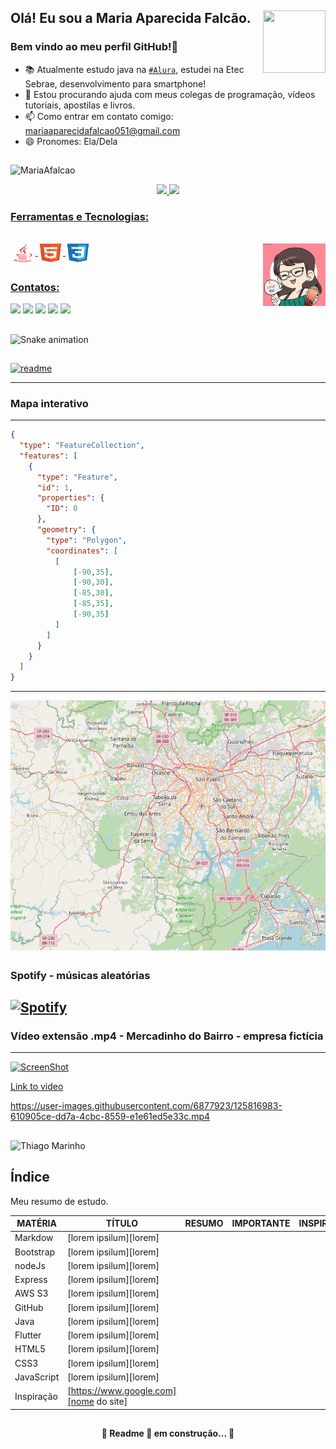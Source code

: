 
## Olá! Eu sou a Maria Aparecida Falcão.  <img src="https://github.com/MariaAfalcao/MariaAfalcao/blob/main/video.gif" width="100" height="100" align="right">

### Bem vindo ao meu perfil GitHub!👋

- 📚 Atualmente estudo java na <code>[#Alura](https://www.alura.com.br/)</code>, estudei na Etec Sebrae, desenvolvimento para smartphone!
- 🤔 Estou procurando ajuda com meus colegas de programação, vídeos tutoriais, apostilas e livros.
- 📫 Como entrar em contato comigo: mariaaparecidafalcao051@gmail.com
- 😄 Pronomes: Ela/Dela

##

<p align="left"><img src="https://komarev.com/ghpvc/?username=MariaAfalcao&label=Profile%20views&color=0e75b6&style=flat" alt="MariaAfalcao" /> </p>

<div align="center">
  <a href="https://github.com/MariaAfalcao">
  <img height="180em" src="https://github-readme-stats.vercel.app/api?username=MariaAfalcao&show_icons=true&theme=highcontrast&include_all_commits=true&count_private=true"/>
  <img height="180em" src="https://github-readme-stats.vercel.app/api/top-langs/?username=MariaAfalcao&layout=compact&langs_count=7&theme=highcontrast"/>
</div>
  
 ### Ferramentas e Tecnologias:
  
  <div style="display: inline_block"><br>
  <img align="center" alt="Maria-Java" height="30" width="40" src="https://raw.githubusercontent.com/devicons/devicon/master/icons/java/java-plain.svg">
  <img align="center" alt="Maria-HTML5" height="30" width="40" src="https://raw.githubusercontent.com/devicons/devicon/master/icons/html5/html5-original.svg">
  <img align="center" alt="Maria-CSS3" height="30" width="40" src="https://raw.githubusercontent.com/devicons/devicon/master/icons/css3/css3-original.svg">
 
<img src="https://github.com/MariaAfalcao/imagem/blob/main/gif-300x300-n.gif" width="100" height="100" align="right">
</div>
  
  ##
  
### Contatos:

<div>
<a href="https://www.youtube.com/channel/UCU8Ln-zELwRuSHc98SwnfNg" target="_blank"><img src="https://img.shields.io/badge/YouTube-FF0000?style=for-the-badge&logo=youtube&logoColor=white" target="_blank"></a>
<a href="https://www.instagram.com/maria.afalcao3/" target="_blank"><img src="https://img.shields.io/badge/-Instagram-%23E4405F?style=for-the-badge&logo=instagram&logoColor=white" target="_blank"></a>
<a href="https://twitter.com/MariaAfalcao" target="_blank"><img src="https://img.shields.io/badge/Twitter-9146FF?style=for-the-badge&logo=twitter&logoColor=white" target="_blank"></a>
<a href = "mailto:mariaaparecidafalcao051@gmail.com"><img src="https://img.shields.io/badge/Gmail-D14836?style=for-the-badge&logo=gmail&logoColor=white" target="_blank"></a>
<a href="https://www.linkedin.com/in/maria-aparecida-falc%C3%A3o-68242917a/" target="_blank"><img src="https://img.shields.io/badge/-LinkedIn-%230077B5?style=for-the-badge&logo=linkedin&logoColor=white" target="_blank"></a>   
</div>

##
  ![Snake animation](https://github.com/MariaAfalcao/MariaAfalcao/blob/output/github-contribution-grid-snake.svg)

##

</div>
 
[![ readme ](https://github-readme-stats.vercel.app/api/pin/?username=MariaAfalcao&repo=MariaAfalcao&theme=react)](https://github.com/MariaAfalcao/MariaAfalcao) 

----------------------------------------

### Mapa interativo

----------------------------------------

```geojson
{
  "type": "FeatureCollection",
  "features": [
    {
      "type": "Feature",
      "id": 1,
      "properties": {
        "ID": 0
      },
      "geometry": {
        "type": "Polygon",
        "coordinates": [
          [
              [-90,35],
              [-90,30],
              [-85,30],
              [-85,35],
              [-90,35]
          ]
        ]
      }
    }
  ]
}
```

--------------------------------

<img src="https://github.com/MariaAfalcao/imagem/blob/main/map.png" width="1000" height="400" align="center">

##

### Spotify - músicas aleatórias

[![Spotify](https://github-readme-remake.vercel.app/api/spotify)](https://open.spotify.com/track/2diKs21Dq3e6K2gfhMJLCO?si=b98b00ef5e7740e3)
<br/>
---

### Vídeo extensão .mp4 - Mercadinho do Bairro - empresa fictícia
-----------------------------------------------------------------

[![ScreenShot](https://raw.github.com/GabLeRoux/WebMole/master/ressources/WebMole_Youtube_Video.png)](https://github.com/MariaAfalcao/imagem/blob/main/91cda442-4db6-4ed4-9dad-5cf74907f37c-0-84c522b1-82cc-48df-bac0-89ab94709a57.mp4  )

[Link to video](https://github.com/MariaAfalcao/imagem/blob/main/91cda442-4db6-4ed4-9dad-5cf74907f37c-0-84c522b1-82cc-48df-bac0-89ab94709a57.mp4)

https://user-images.githubusercontent.com/6877923/125816983-610905ce-dd7a-4cbc-8559-e1e61ed5e33c.mp4

##

![Thiago Marinho](https://pbs.twimg.com/profile_banners/41742474/1490016588/1500x500)

##


## Índice

Meu resumo de estudo.

| MATÉRIA | TÍTULO | RESUMO | IMPORTANTE | INSPIRAÇÃO | 
| ------ | ------ | ------ | ------ |------ | 
| Markdow | [lorem ipsilum][lorem] |
| Bootstrap | [lorem ipsilum][lorem] |
| nodeJs | [lorem ipsilum][lorem] |
| Express | [lorem ipsilum][lorem] |
| AWS S3 | [lorem ipsilum][lorem] |
| GitHub | [lorem ipsilum][lorem] |
| Java | [lorem ipsilum][lorem] |
| Flutter | [lorem ipsilum][lorem] |
| HTML5 | [lorem ipsilum][lorem] |
| CSS3 | [lorem ipsilum][lorem] |
| JavaScript | [lorem ipsilum][lorem] |
| Inspiração | [https://www.google.com][nome do site] |

##

<h4 align="center"> 
	🚧  Readme 🚀 em construção...  🚧
</h4>

##

</div>
